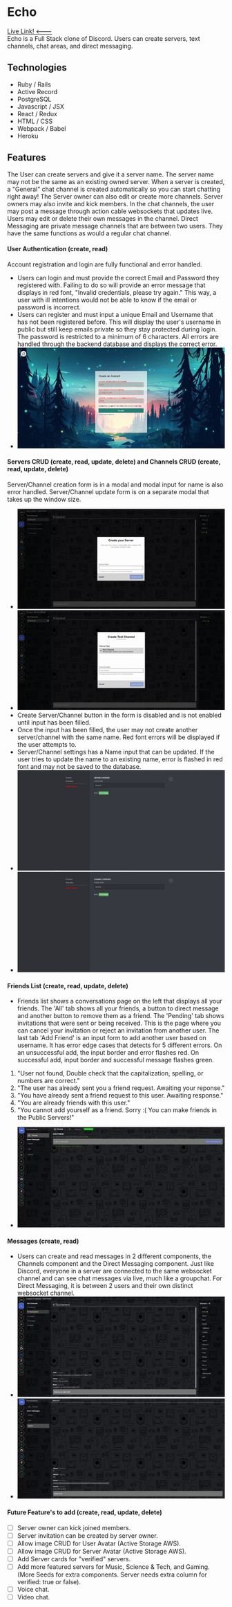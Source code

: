 # Echo
<a href="https://echo-discordclone.herokuapp.com/#/">Live Link! <---</a>
</br>
Echo is a Full Stack clone of Discord. Users can create servers, text channels, chat areas, and direct messaging.

## Technologies
* Ruby / Rails
* Active Record
* PostgreSQL
* Javascript / JSX
* React / Redux
* HTML / CSS
* Webpack / Babel
* Heroku

## Features
The User can create servers and give it a server name. The server name may not be the same as an existing owned server. When a server is created, a "General" chat channel is created automatically so you can start chatting right away! The Server owner can also edit or create more channels. Server owners may also invite and kick members. In the chat channels, the user may post a message through action cable websockets that updates live. Users may edit or delete their own messages in the channel. Direct Messaging are private message channels that are between two users. They have the same functions as would a regular chat channel.

#### User Authentication (create, read)
Account registration and login are fully functional and error handled.
- Users can login and must provide the correct Email and Password they registered with. Failing to do so will provide an error message that displays in red font, "Invalid credentials, please try again." This way, a user with ill intentions would not be able to know if the email or password is incorrect.
- Users can register and must input a unique Email and Username that has not been registered before. This will display the user's username in public but still keep emails private so they stay protected during login. The password is restricted to a minimum of 6 characters. All errors are handled through the backend database and displays the correct error.
- <img src="/app/assets/images/EchoAuth.png" alt="UserAuth"/>

#### Servers CRUD (create, read, update, delete) and Channels CRUD (create, read, update, delete)
Server/Channel creation form is in a modal and modal input for name is also error handled. Server/Channel update form is on a separate modal that takes up the window size.
- <img src="/app/assets/images/EchoServer.png" alt="ServerCreate"/>
- <img src="/app/assets/images/EchoChannel.png" alt="ChannelCreate"/>
- Create Server/Channel button in the form is disabled and is not enabled until input has been filled.
- Once the input has been filled, the user may not create another server/channel with the same name. Red font errors will be displayed if the user attempts to.
- Server/Channel settings has a Name input that can be updated. If the user tries to update the name to an existing name, error is flashed in red font and may not be saved to the database.
- <img src="/app/assets/images/EchoServerSettings.png" alt="ServerSettings"/>
- <img src="/app/assets/images/EchoChannelSettings.png" alt="ChannelSettings"/>

#### Friends List (create, read, update, delete)
- Friends list shows a conversations page on the left that displays all your friends. The 'All' tab shows all your friends, a button to direct message and another button to remove them as a friend. The 'Pending' tab shows invitations that were sent or being received. This is the page where you can cancel your invitation or reject an invitation from another user. The last tab 'Add Friend' is an input form to add another user based on username. It has error edge cases that detects for 5 different errors. On an unsuccessful add, the input border and error flashes red. On successful add, input border and successful message flashes green.
1.  "User not found, Double check that the capitalization, spelling, or numbers are correct."
2.  "The user has already sent you a friend request. Awaiting your reponse."
3.  "You have already sent a friend request to this user. Awaiting response."
4.  "You are already friends with this user." 
5.  "You cannot add yourself as a friend. Sorry :( You can make friends in the Public Servers!" 
- <img src="/app/assets/images/EchoFLGreen.png" alt="FriendlistSettings"/>

#### Messages (create, read)
- Users can create and read messages in 2 different components, the Channels component and the Direct Messaging component. Just like Discord, everyone in a server are connected to the same websocket channel and can see chat messages via live, much like a groupchat. For Direct Messaging, it is between 2 users and their own distinct websocket channel.
- <img src="/app/assets/images/EchoChannelMessage.png" alt="ChannelMessageSettings"/>
- <img src="/app/assets/images/EchoDMMessage.png" alt="DMMessageSettings"/>


#### Future Feature's to add (create, read, update, delete)
- [ ] Server owner can kick joined members.
- [ ] Server invitation can be created by server owner.
- [ ] Allow image CRUD for User Avatar (Active Storage AWS).
- [ ] Allow image CRUD for Server Avatar (Active Storage AWS).
- [ ] Add Server cards for "verified" servers.
- [ ] Add more featured servers for Music, Science & Tech, and Gaming. (More Seeds for extra components. Server needs extra column for verified: true or false).
- [ ] Voice chat.
- [ ] Video chat.